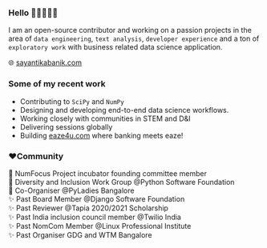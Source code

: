 ### Hello 👋🏽👩🏽‍💻
I am an open-source contributor and working on a passion projects in the area of `data engineering`, `text analysis`, `developer experience` and a ton of `exploratory work` with business related data science application.

🌐 [sayantikabanik.com](https://www.sayantikabanik.com)


### Some of my recent work
- Contributing to `SciPy` and `NumPy`
- Designing and developing end-to-end data science workflows.
- Working closely with communities in STEM and D&I 
- Delivering sessions globally
- Building [eaze4u.com](https://www.eaze4u.com) where banking meets eaze!

### ❤️Community 

🌟 NumFocus Project incubator founding committee member\
🌟 Diversity and Inclusion Work Group @Python Software Foundation\
🌟 Co-Organiser @PyLadies Bangalore\
✨ Past Board Member @Django Software Foundation\
✨ Past Reviewer @Tapia 2020/2021 Scholarship\
✨ Past India inclusion council member @Twilio India\
✨ Past NomCom Member @Linux Professional Institute\
✨ Past Organiser GDG and WTM Bangalore
